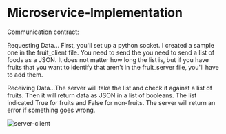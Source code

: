 # Microservice-Implementation

Communication contract:

Requesting Data... First, you'll set up a python socket. I created a sample one in the fruit_client file. You need to send the you need to send a list of foods as a JSON. It does not matter how long the list is, but if you have fruits that you want to identify that aren't in the fruit_server file, you'll have to add them. 

Receiving Data...The server will take the list and check it against a list of fruits. Then it will return data as JSON in a list of booleans. The list indicated True for fruits and False for non-fruits. The server will return an error if something goes wrong. 

![server-client](https://user-images.githubusercontent.com/83997457/180904410-1fae6f22-db16-4cd2-9f50-37c75bb6cf7b.png)

